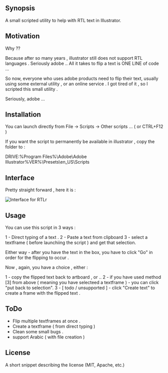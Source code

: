 ## Synopsis

A small scripted utility to help with RTL text in Illustrator.

## Motivation

Why ??

Because after so many years , illustrator still does not support RTL languages . Seriously adobe ..
All it takes to flip a text is ONE LINE of code ...

So now, everyone who uses adobe products need to flip their text, usually using some external utility , or an online service .
I got tired of it , so I scripted this small utility .

Seriously, adobe ...

## Installation

You can launch directly from File -> Scripts -> Other scripts ... ( or CTRL+F12 )

If you want the script to permanently be available in illustrator , copy the folder to :

DRIVE:\%Program Files%\Adobe\Adobe Illustrator%VER%\Presets\en_US\Scripts

## Interface 

Pretty straight forward , here it is :


![Interface for RTLr](https://cloud.githubusercontent.com/assets/23067654/22555296/3097eac8-e99e-11e6-90b4-7c7a4444eb5f.jpg)
 
## Usage 

You can use this script in 3 ways :

1 - Direct typing of a text .
2 - Paste a text from clipboard 
3 - select a textframe ( before launchiing the script ) and get that selection.

Either way - after you have the text in the box, you have to click "Go" in order for the flipping to occur .

Now , again, you have a choice , either :

1 - copy the flipped text back to artboard , or ..
2 - if you have used method [3] from above ( meaning you have selecteed a textframe ) - you can click "put back to selection".
3 - [ todo / unsupported ] - click "Create text" to create a frame with the flipped text .

## ToDo

 * Flip multiple textframes at once .
 * Create a textframe ( from direct typing ) 
 * Clean some small bugs .
 * support Arabic ( with file creation )
## License

A short snippet describing the license (MIT, Apache, etc.)
